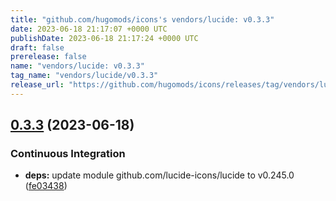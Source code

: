 ```yaml
---
title: "github.com/hugomods/icons's vendors/lucide: v0.3.3"
date: 2023-06-18 21:17:07 +0000 UTC
publishDate: 2023-06-18 21:17:24 +0000 UTC
draft: false
prerelease: false
name: "vendors/lucide: v0.3.3"
tag_name: "vendors/lucide/v0.3.3"
release_url: "https://github.com/hugomods/icons/releases/tag/vendors/lucide/v0.3.3"
---
```


## [0.3.3](https://github.com/hugomods/icons/compare/vendors/lucide/v0.3.2...vendors/lucide/v0.3.3) (2023-06-18)


### Continuous Integration

* **deps:** update module github.com/lucide-icons/lucide to v0.245.0 ([fe03438](https://github.com/hugomods/icons/commit/fe034384b44b60fff76d9a0779cfc303dfebae73))
